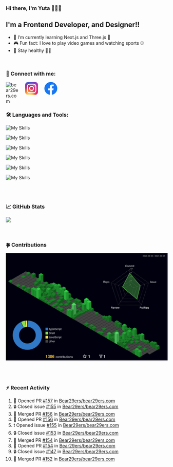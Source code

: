 ### Hi there, I'm Yuta 🤟🏻🐻

## I'm a Frontend Developer, and Designer!!

- 🌱 I’m currently learning Next.js and Three.js 🤣
- 🎮 Fun fact: I love to play video games and watching sports ⚾️
- 🏃 Stay healthy 🏋🏻

<br />

### :wave: Connect with me:

[<img align="left" alt="bear29ers.com" width="40px" src="https://user-images.githubusercontent.com/39920490/156489586-f125813b-e344-46d6-9306-f5786684b976.jpg" style="margin-right: 20px;" />](https://bear29ers.com)
[<img align="left" alt="Yuta Okuma | Instagram" width="40px" src="https://github.com/github/explore/blob/main/topics/instagram/instagram.png?raw=true" style="margin-right: 20px;" />](https://www.instagram.com/bear29ers/)
[<img align="left" alt="Yuta Okuma | Facebook" width="40px" src="https://github.com/github/explore/blob/main/topics/facebook/facebook.png?raw=true" style="margin-right: 20px;" />](https://www.facebook.com/bear29ers/)

<!-- [<img align="left" alt="Yuta Okuma | Wantedly" width="40px" src="https://user-images.githubusercontent.com/39920490/156489528-fdc520d6-10f1-43b6-8bf8-fadf8dcf1a90.jpg" style="margin-right: 20px;" />](https://www.wantedly.com/id/yuta_okuma_b) -->

<br />
<br />
<br />
<br />

### :hammer_and_wrench: Languages and Tools:

![My Skills](https://skillicons.dev/icons?i=html,css,sass,bootstrap,tailwind,js,ts,jquery,threejs,react)

![My Skills](https://skillicons.dev/icons?i=styledcomponents,emotion,materialui,nextjs,vercel,vue,nuxt,pinia,nodejs,express)

![My Skills](https://skillicons.dev/icons?i=webpack,vite,jest,vitest,babel,regex,npm,pnpm,php,laravel)

![My Skills](https://skillicons.dev/icons?i=mysql,sqlite,docker,git,github,githubactions,aws,firebase,vim,neovim)

![My Skills](https://skillicons.dev/icons?i=linux,bash,lua,markdown,svg,webstorm,vscode,atom,figma,xd)

![My Skills](https://skillicons.dev/icons?i=ps,ai,pr,ae,postman,sentry,codepen,stackoverflow,discord,apple)

<br />
<br />

### :chart_with_upwards_trend: GitHub Stats

<div style="display: flex;">
    <a href="https://github.com/Bear29ers">
        <img height="220px;" src="https://github-readme-stats-bear29ers.vercel.app/api?username=Bear29ers&show_icons=true&theme=bear">
    </a>
</div>

<br />
<br />

### :four_leaf_clover: Contributions

![](./profile-3d-contrib/profile-night-green.svg)

<br />
<br />

### :zap: Recent Activity

<!--START_SECTION:activity-->

1. 💪 Opened PR [#157](https://github.com/Bear29ers/bear29ers.com/pull/157) in [Bear29ers/bear29ers.com](https://github.com/Bear29ers/bear29ers.com)
2. 🔒 Closed issue [#155](https://github.com/Bear29ers/bear29ers.com/issues/155) in [Bear29ers/bear29ers.com](https://github.com/Bear29ers/bear29ers.com)
3. 🎉 Merged PR [#156](https://github.com/Bear29ers/bear29ers.com/pull/156) in [Bear29ers/bear29ers.com](https://github.com/Bear29ers/bear29ers.com)
4. 💪 Opened PR [#156](https://github.com/Bear29ers/bear29ers.com/pull/156) in [Bear29ers/bear29ers.com](https://github.com/Bear29ers/bear29ers.com)
5. ❗ Opened issue [#155](https://github.com/Bear29ers/bear29ers.com/issues/155) in [Bear29ers/bear29ers.com](https://github.com/Bear29ers/bear29ers.com)
6. 🔒 Closed issue [#153](https://github.com/Bear29ers/bear29ers.com/issues/153) in [Bear29ers/bear29ers.com](https://github.com/Bear29ers/bear29ers.com)
7. 🎉 Merged PR [#154](https://github.com/Bear29ers/bear29ers.com/pull/154) in [Bear29ers/bear29ers.com](https://github.com/Bear29ers/bear29ers.com)
8. 💪 Opened PR [#154](https://github.com/Bear29ers/bear29ers.com/pull/154) in [Bear29ers/bear29ers.com](https://github.com/Bear29ers/bear29ers.com)
9. 🔒 Closed issue [#147](https://github.com/Bear29ers/bear29ers.com/issues/147) in [Bear29ers/bear29ers.com](https://github.com/Bear29ers/bear29ers.com)
10. 🎉 Merged PR [#152](https://github.com/Bear29ers/bear29ers.com/pull/152) in [Bear29ers/bear29ers.com](https://github.com/Bear29ers/bear29ers.com)

<!--END_SECTION:activity-->
